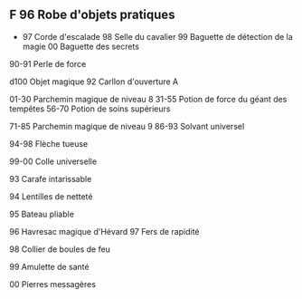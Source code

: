 ## F 96 Robe d'objets pratiques

+ 97 Corde d'escalade
98 Selle du cavalier
99 Baguette de détection de la magie
00 Baguette des secrets

90-91 Perle de force

d100 Objet magique
92 Carllon d'ouverture A

01-30  Parchemin magique de niveau 8
31-55  Potion de force du géant des tempêtes
56-70  Potion de soins supérieurs

71-85 Parchemin magique de niveau 9
86-93 Solvant universel

94-98 Flèche tueuse

99-00 Colle universelle

93 Carafe intarissable

94 Lentilles de netteté

95 Bateau pliable

96  Havresac magique d'Hévard
97  Fers de rapidité

98 Collier de boules de feu

99  Amulette de santé

00 Pierres messagères
